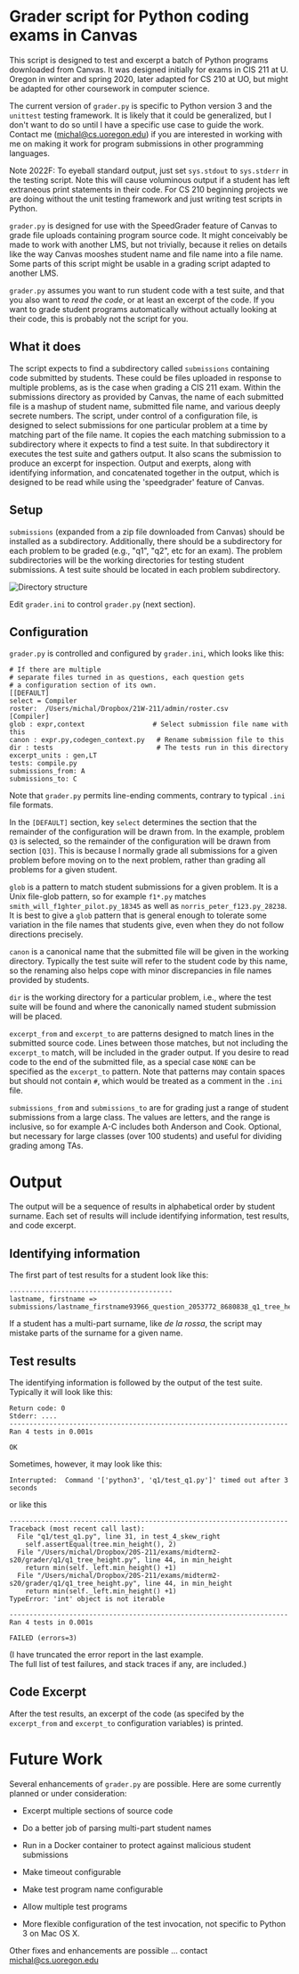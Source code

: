 # Grader script for Python coding exams in Canvas


This script is designed to test and excerpt a batch of Python programs
downloaded from Canvas.  It was designed initially for exams in CIS 211
at U. Oregon in winter and spring 2020, later adapted for CS 210
at UO, but might be adapted for other
coursework in computer science. 

The current version of `grader.py` is specific to 
Python version 3 and the `unittest` testing framework. 
It is likely that it could be generalized, but I don't
want to do so until I have a specific use case to guide 
the work.  Contact me (michal@cs.uoregon.edu) if you 
are interested in working with me on making it work 
for program submissions in other programming languages.

Note 2022F: To eyeball standard output, just set `sys.stdout` to 
`sys.stderr` in the testing script. Note this will cause voluminous
output if a student has left extraneous print statements in their code.
For CS 210 beginning projects we are doing without the unit testing 
framework and just writing test scripts in Python.  

`grader.py` is designed for use with the SpeedGrader feature of
Canvas to grade file uploads containing program source code. It might
conceivably be made to work with another LMS, but not trivially,
because it relies on details like the way Canvas 
mooshes student name and file name into a file name. 
Some parts of this script might be usable in a grading 
script adapted to another LMS. 

`grader.py` assumes you want to run student code with a test suite,
and that you also want to *read the code*, or at least an excerpt
of the code.  If you want to grade student programs automatically
without actually looking at their code, this is probably not
the script for you. 

## What it does 

The script expects to find a subdirectory
called `submissions` containing code submitted by students.  These could be files uploaded in response to multiple problems, as is the case when grading a 
CIS 211 exam.  Within the submissions directory as 
provided by Canvas, the name of each submitted file is a mashup of student name, submitted file name, and various deeply secrete numbers.  The script, 
under control of a configuration file,  is designed to select submissions for one particular problem at a time by matching part of the file name. It copies the each matching submission to a subdirectory where it expects to find a test suite. In that subdirectory it executes the test suite and gathers output.  It also scans the submission to produce an excerpt for inspection.  Output and exerpts, along with identifying information, and concatenated together in the output, which is designed to be read while using the 'speedgrader' feature of Canvas. 

## Setup

`submissions` (expanded from a zip file downloaded from Canvas) should be installed as a subdirectory.  Additionally, there should be a subdirectory for each 
problem to be graded (e.g., "q1", "q2", etc for an exam).  The problem subdirectories will be the working directories for testing student submissions.  A test suite should be located in each problem subdirectory. 

![Directory structure](doc/dir-structure.png)

Edit `grader.ini` to control `grader.py` (next section). 

## Configuration 


`grader.py` is controlled and configured by `grader.ini`, which looks like this: 

```
# If there are multiple
# separate files turned in as questions, each question gets
# a configuration section of its own.
[[DEFAULT]
select = Compiler
roster:  /Users/michal/Dropbox/21W-211/admin/roster.csv
[Compiler]
glob : expr,context                 # Select submission file name with this
canon : expr.py,codegen_context.py   # Rename submission file to this
dir : tests                          # The tests run in this directory
excerpt_units : gen,LT
tests: compile.py
submissions_from: A
submissions_to: C
```

Note that `grader.py` permits line-ending comments, 
contrary to typical `.ini` file formats.  

In the `[DEFAULT]` section, key `select` determines the 
section that the remainder of the configuration will 
be drawn from.  In the example, problem `Q3` is selected, so the remainder of the configuration will 
be drawn from section `[Q3]`.  This is because I 
normally grade all submissions for a given problem 
before moving on to the next problem, rather than 
grading all problems for a given student.  

`glob` is a pattern to match student submissions for a given problem.  It is a Unix file-glob pattern, so for 
example `f1*.py` matches `smith_will_f1ghter_pilot.py_18345` 
as well as `norris_peter_f123.py_28238`.  It is best to give a `glob` pattern that is general enough to tolerate some variation in the file names that students give, even when they do not follow directions precisely. 

`canon` is a canonical name that the submitted file will be given in the working directory. Typically the test suite will refer to the student code by this name, so the renaming also helps cope with minor discrepancies in file names provided by students. 

`dir` is the working directory for a particular problem, i.e., where the test suite will be found and where the canonically named student submission will be placed. 

`excerpt_from` and `excerpt_to` are patterns designed to match lines in the submitted source code.  Lines between those matches, but not including the `excerpt_to` match, will be included in the grader output.   If you desire to read code to the end of the submitted file, as a special case `NONE` can be specified as the `excerpt_to` pattern.  Note that 
patterns may contain spaces but should not contain 
`#`, which would be treated as a comment in the `.ini` 
file. 

`submissions_from` and `submissions_to` are for grading just a range of
student submissions from a large class.  The values are letters, and 
the range is inclusive, so for example A-C includes both Anderson and 
Cook.  Optional, but necessary for large classes (over 100 students) 
and useful for dividing grading among TAs. 

# Output

The output will be a sequence of results in alphabetical order by student surname.  Each set of 
results will include identifying information, 
test results, and code excerpt.  

## Identifying information 

The first part of test results for a student look 
like this: 

```
-----------------------------------------
lastname, firstname => 	submissions/lastname_firstname93966_question_2053772_8680838_q1_tree_height.py
```

If a student has a multi-part surname, like *de la rossa*, the script may mistake parts of the surname for a given name. 

## Test results 

The identifying information is followed by the output of the test suite.  Typically it will look like this:

```
Return code: 0
Stderr: ....
----------------------------------------------------------------------
Ran 4 tests in 0.001s

OK
```

Sometimes, however, it may look like this: 

```
Interrupted:  Command '['python3', 'q1/test_q1.py']' timed out after 3 seconds
```

or like this 

```
----------------------------------------------------------------------
Traceback (most recent call last):
  File "q1/test_q1.py", line 31, in test_4_skew_right
    self.assertEqual(tree.min_height(), 2)
  File "/Users/michal/Dropbox/20S-211/exams/midterm2-s20/grader/q1/q1_tree_height.py", line 44, in min_height
    return min(self._left.min_height() +1)
  File "/Users/michal/Dropbox/20S-211/exams/midterm2-s20/grader/q1/q1_tree_height.py", line 44, in min_height
    return min(self._left.min_height() +1)
TypeError: 'int' object is not iterable

----------------------------------------------------------------------
Ran 4 tests in 0.001s

FAILED (errors=3)
```

(I have truncated the error report in the last example.  
The full list of test failures, and stack traces if any, are included.) 

## Code Excerpt

After the test results, an excerpt of the code (as specifed by the `excerpt_from` and `excerpt_to` configuration variables) is printed.  

# Future Work 

Several enhancements of `grader.py` are possible. Here are some currently planned or under consideration: 

* Excerpt multiple sections of source code

* Do a better job of parsing multi-part student names

* Run in a Docker container to protect against malicious student submissions

* Make timeout configurable

* Make test program name configurable

* Allow multiple test programs

* More flexible configuration of the test invocation, not specific to Python 3 on Mac OS X. 

Other fixes and enhancements are possible ... contact 
michal@cs.uoregon.edu
